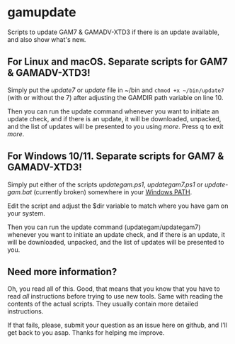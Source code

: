 # gamupdate
Scripts to update GAM7 & GAMADV-XTD3 if there is an update available, and also show what's new.

## For Linux and macOS. Separate scripts for GAM7 & GAMADV-XTD3!
Simply put the _update7_ or _update_ file in ~/bin and `chmod +x ~/bin/update7` (with or without the 7) after adjusting the GAMDIR path variable on line 10.

Then you can run the update command whenever you want to initiate an update check, and if there is an update, it will be downloaded, unpacked, and the list of updates will be presented to you using _more_. Press q to exit _more_.

## For Windows 10/11. Separate scripts for GAM7 & GAMADV-XTD3!
Simply put either of the scripts _updategam.ps1_, _updategam7.ps1_ or _update-gam.bat_ (currently broken) somewhere in your [Windows PATH](https://www.computerhope.com/issues/ch000549.htm).

Edit the script and adjust the $dir variable to match where you have gam on your system.

Then you can run the update command (updategam/updategam7) whenever you want to initiate an update check, and if there is an update, it will be downloaded, unpacked, and the list of updates will be presented to you.

## Need more information?
Oh, you read all of this. Good, that means that you know that you have to read _all_ instructions before trying to use new tools. Same with reading the contents of the actual scripts. They usually contain more detailed instructions.

If that fails, please, submit your question as an issue here on github, and I'll get back to you asap. Thanks for helping me improve.
